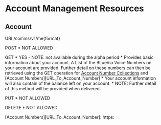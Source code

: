 # Account Management Resources

## Account


URI
/comms/v1/me{format}


POST
	* NOT ALLOWED

GET
	* YES - NOTE: not available during the alpha period
	* Provides basic information about your account. A List of the BLueVia Voice Numbers  on your account are provided. Further detail on these numbers can then be retrieved using the GET operation for [Account Number Collections][URL_To_Account_Number_Collection] and [Account Numbers][URL_To_Account_Number]
	* Your account information will also contain of the balance left on your account.
	* NOTE: Further detail of this method will be provided when delivered. 

PUT
	* NOT ALLOWED

DELETE
	* NOT ALLOWED


[URL_To_Account_Number_Collection]: https:
[Account Numbers][URL_To_Account_Number]: https: